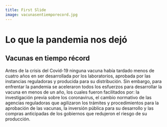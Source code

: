```yaml
---
title: First Slide
image: vacunasentiemporecord.jpg
---
```


# Lo que la pandemia nos dejó
## Vacunas en tiempo récord

Antes de la crisis del Covid-19 ninguna vacuna había tardado menos de cuatro años en ser desarrollada por los laboratorios, aprobada por las instancias reguladoras y producida para su distribución.  Sin embargo, para enfrentar la pandemia se aceleraron todos los esfuerzos para desarrollar la vacuna en menos de un año, los cuales fueron facilitados por: la investigación previa sobre los coronavirus, el cambio normativo de las agencias reguladoras que agilizaron los trámites y procedimientos para la aprobación de las vacunas, la inversión pública para su desarrollo y las compras anticipadas de los gobiernos que redujeron el riesgo de su producción.
